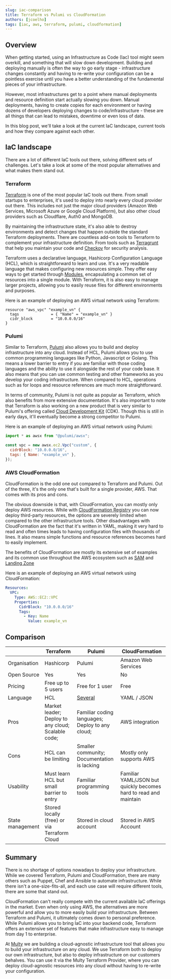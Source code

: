 ```yaml
---
slug: iac-comparison
title: Terraform vs Pulumi vs CloudFormation
authors: [jcoelho]
tags: [iac, aws, terraform, pulumi, cloudformation]
---
```


## Overview

When getting started, using an Infrastructure as Code (Iac) tool might seem overkill, and something that will slow down development. Building and deploying manually is often the way to go early stage - infrastructure changes constantly and having to re-write your configuration can be a pointless exercise until you have a better understanding of the fundamental pieces of your infrastructure.

However, most infrastructures get to a point where manual deployments and resource definition start actually slowing you down. Manual deployments, having to create copies for each environment or having dozens of developers deploying changes to code/infrastructure - these are all things that can lead to mistakes, downtime or even loss of data.

In this blog post, we'll take a look at the current IaC landscape, current tools and how they compare against each other.

## IaC landscape

There are a lot of different IaC tools out there, solving different sets of challenges. Let's take a look at some of the most popular alternatives and what makes them stand out.

### Terraform

[Terraform](https://www.terraform.io/) is one of the most popular IaC tools out there. From small startups to enterprises, it's used to deploy into nearly every cloud provider out there. This includes not just the major cloud providers (Amazon Web Services, Microsoft Azure or Google Cloud Platform), but also other cloud providers such as Cloudflare, Auth0 and MongoDB.

By maintaining the infrastructure state, it's also able to destroy environments and detect changes that happen outside the standard Terraform deployments. There are countless add-on tools to Terraform to complement your infrastructure definition. From tools such as [Terragrunt](https://terragrunt.gruntwork.io/) that help you maintain your code and [Checkov](https://www.checkov.io/) for security analysis.

Terraform uses a declarative language, Hashicorp Configuration Language (HCL), which is straightforward to learn and use. It's a very readable language that makes configuring new resources simple. They offer easy ways to get started through [Modules](https://registry.terraform.io/browse/modules), encapsulating a common set of resources into a single module. With Terraform, it is also easy to manage larger projects, allowing you to easily reuse files for different environments and purposes.

Here is an example of deploying an AWS virtual network using Terraform:

```hcl
resource "aws_vpc" "example_vn" {
  tags              = { "Name" = "example_vn" }
  cidr_block        = "10.0.0.0/16"
}
```

### Pulumi

Similar to Terraform, [Pulumi](https://www.pulumi.com/) also allows you to build and deploy infrastructure into any cloud. Instead of HCL, Pulumi allows you to use common programming languages like Python, Javascript or Golang. This means a lower barrier to entry if you are familiar with those coding languages and the ability to use it alongside the rest of your code base. It also means that you can use common testing and other frameworks as you develop your coding infrastructure. When compared to HCL, operations such as for loops and resource references are much more straightforward.

In terms of community, Pulumi is not quite as popular as Terraform, which also benefits from more extensive documentation. It's also important to note that Terraform is also working on a new product that is very similar to Pulumi's offering called [Cloud Development Kit](https://www.terraform.io/cdktf) (CDK). Though this is still in early days, it'll eventually become a strong competitor to Pulumi.

Here is an example of deploying an AWS virtual network using Pulumi:

```js
import * as awsx from "@pulumi/awsx";

const vpc = new awsx.ec2.Vpc("custom", {
  cidrBlock: "10.0.0.0/16",
  tags: { Name: "example_vn" },
});
```

### AWS CloudFormation

CloudFormation is the odd one out compared to Terraform and Pulumi. Out of the three, it's the only one that's built for a single provider, AWS. That comes with its pros and cons.

The obvious downside is that, with CloudFormation, you can mostly only deploy AWS resources. While with [CloudFormation Registry](https://docs.aws.amazon.com/AWSCloudFormation/latest/UserGuide/registry.html) you can now deploy third-party resources, the options are severely limited when compared to the other infrastructure tools. Other disadvantages with CloudFormation are the fact that it's written in YAML, making it very hard to read and often times leads to having configuration files with thousands of lines. It also means simple functions and resource references becomes hard to easily implement.

The benefits of CloudFormation are mostly its extensive set of examples and its common use throughout the AWS ecosystem such as [SAM](https://aws.amazon.com/serverless/sam/) and [Landing Zone](https://aws.amazon.com/solutions/implementations/aws-landing-zone/)

Here is an example of deploying an AWS virtual network using CloudFormation:

```yaml
Resources:
  VPC:
    Type: AWS::EC2::VPC
    Properties:
      CidrBlock: "10.0.0.0/16"
      Tags:
        - Key: Name
          Value: example_vn
```

## Comparison

|                  | Terraform                                          | Pulumi                                                  | CloudFormation                                                   |
|------------------|----------------------------------------------------|---------------------------------------------------------|------------------------------------------------------------------|
| Organisation     | Hashicorp                                          | Pulumi                                                  | Amazon Web Services                                              |
| Open Source      | Yes                                                | Yes                                                     | No                                                               |
| Pricing          | Free up to 5 users                                 | Free for 1 user                                         | Free                                                             |
| Language         | HCL                                                | [Several](https://www.pulumi.com/docs/intro/languages/) | YAML / JSON                                                      |
| Pros             | Market leader; Deploy to any cloud; Scalable code; | Familiar coding languages; Deploy to any cloud;         | AWS integration                                                  |
| Cons             | HCL can be limiting                                | Smaller community; Documentation is lacking             | Mostly only supports AWS                                         |
| Usability        | Must learn HCL but small barrier to entry          | Familiar programming tools                              | Familiar YAML/JSON but quickly becomes hard to read and maintain |
| State management | Stored locally (free) or via Terraform Cloud       | Stored in cloud account                                 | Stored in AWS Account                                            | 

## Summary

There is no shortage of options nowadays to deploy your infrastructure. While we covered Terraform, Pulumi and CloudFormation, there are many others such as Puppet, Chef and Ansible to automate infrastructure. While there isn't a one-size-fits-all, and each use case will require different tools, there are some that stand out.

CloudFormation can't really compete with the current available IaC offerings in the market. Even when only using AWS, the alternatives are more powerful and allow you to more easily build your infrastructure. Between Terraform and Pulumi, it ultimately comes down to personal preference. While Pulumi allows you to bring IaC into your backend code, Terraform offers an extensive set of features that make infrastructure easy to manage from day 1 to enterprise.

At [Multy](https://multy.dev) we are building a cloud-agnostic infrastructure tool that allows you to build your infrastructure on any cloud. We use Terraform both to deploy our own infrastructure, but also to deploy infrastructure on our customers behalves. You can use it via the Multy Terraform Provider, where you can deploy cloud-agnostic resources into any cloud without having to re-write your configuration.
